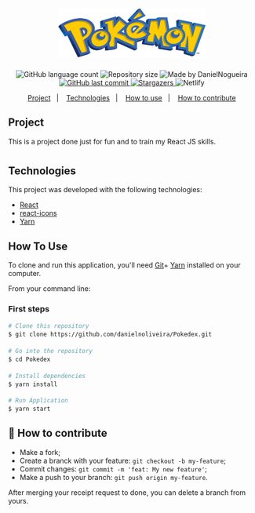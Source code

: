 <h1 align="center">
    <img alt="Pokemon" title="#Pokemon" src="./src/images/pokemon-logo.png" width="300px" height="100px" />
</h1>


<p align="center">
  <img alt="GitHub language count" src="https://img.shields.io/github/languages/count/danielnoliveira/Pokedex">

  <img alt="Repository size" src="https://img.shields.io/github/repo-size/danielnoliveira/Pokedex">
	

<img alt="Made by DanielNogueira" src="https://img.shields.io/badge/made%20by-DanielNogueira-%2304D362">


  <a href="https://github.com/danielnoliveira/Pokedex/commits/master">
    <img alt="GitHub last commit" src="https://img.shields.io/github/last-commit/danielnoliveira/Pokedex">
  </a>


   <a href="https://github.com/danielnoliveira/Pokedex/stargazers">
    <img alt="Stargazers" src="https://img.shields.io/github/stars/danielnoliveira/Pokedex">
  </a>
  <img alt="Netlify" src="https://img.shields.io/netlify/ad8e02f4-daa9-486e-b42a-618b40bc1416">
</p>

<p align="center">
  <a href="#-project">Project</a>&nbsp;&nbsp;&nbsp;|&nbsp;&nbsp;&nbsp;
  <a href="#-Technologies">Technologies</a>&nbsp;&nbsp;&nbsp;|&nbsp;&nbsp;&nbsp;
  <a href="#-how-to-use">How to use</a>&nbsp;&nbsp;&nbsp;|&nbsp;&nbsp;&nbsp;
  <a href="#-how-to-contribute">How to contribute</a>
</p>

## Project

This is a project done just for fun and to train my React JS skills.

<h1 align="center">
    
</h1>

## Technologies

This project was developed with the following technologies:

- [React](https://reactjs.org)
- [react-icons](https://react-icons.github.io/react-icons/)
- [Yarn](https://yarnpkg.com/)
## How To Use

To clone and run this application, you'll need [Git](https://git-scm.com)+ [Yarn](https://yarnpkg.com/) installed on your computer.

From your command line:
### First steps
```bash
# Clone this repository
$ git clone https://github.com/danielnoliveira/Pokedex.git

# Go into the repository
$ cd Pokedex

# Install dependencies
$ yarn install

# Run Application
$ yarn start
```


## 🤔 How to contribute

- Make a fork;
- Create a branck with your feature: `git checkout -b my-feature`;
- Commit changes: `git commit -m 'feat: My new feature'`;
- Make a push to your branch: `git push origin my-feature`.

After merging your receipt request to done, you can delete a branch from yours.
